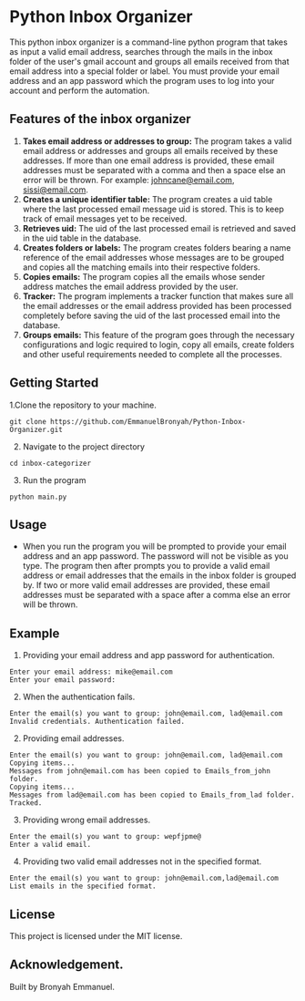 # Python Inbox Organizer
This python inbox organizer is a command-line python program that takes
as input a valid email address, searches through the mails in the
inbox folder of the user's gmail account and groups all emails received
from that email address into a special folder or label. You
must provide your email address and an app password which the program
uses to log into your account and perform the automation.

## Features of the inbox organizer
1. **Takes email address or addresses to group:** The program takes a 
valid email address or addresses and groups all emails received by 
these addresses. If more than one email address is provided, these 
email addresses must be separated with a comma and then a space else an
error will be thrown. For example: johncane@email.com, sissi@email.com.
2. **Creates a unique identifier table:** The program creates a uid 
table where the last processed email message uid is stored. This is to
keep track of email messages yet to be received.
3. **Retrieves uid:** The uid of the last processed email is retrieved 
and saved in the uid table in the database.
4. **Creates folders or labels:** The program creates folders bearing 
a name reference of the email addresses whose messages are to be 
grouped and copies all the matching emails into their respective folders.
5. **Copies emails:** The program copies all the emails whose sender
address matches the email address provided by the user.
6. **Tracker:** The program implements a tracker function that makes
sure all the email addresses or the email address provided has been 
processed completely before saving the uid of the last processed email
into the database.
7. **Groups emails:** This feature of the program goes through the
necessary configurations and logic required to login, copy all
emails, create folders and other useful requirements needed to
complete all the processes.

## Getting Started
1.Clone the repository to your machine.
```shell
git clone https://github.com/EmmanuelBronyah/Python-Inbox-Organizer.git
```
2. Navigate to the project directory
```shell
cd inbox-categorizer
```
3. Run the program
```shell
python main.py
```

## Usage
* When you run the program you will be prompted to provide
your email address and an app password. The password will not be
visible as you type. The program then after prompts 
you to provide a valid email address or email addresses
that the emails in the inbox folder is grouped by. 
If two or more valid email addresses are provided, 
these email addresses must be separated with a 
space after a comma else an error will be thrown. 

## Example 
1. Providing your email address and app password for authentication.
```shell
Enter your email address: mike@email.com
Enter your email password: 
```

2. When the authentication fails.
```shell
Enter the email(s) you want to group: john@email.com, lad@email.com
Invalid credentials. Authentication failed.
```

2. Providing email addresses.
```shell
Enter the email(s) you want to group: john@email.com, lad@email.com
Copying items...
Messages from john@email.com has been copied to Emails_from_john folder.
Copying items...
Messages from lad@email.com has been copied to Emails_from_lad folder.
Tracked.
```
3. Providing wrong email addresses.
```shell
Enter the email(s) you want to group: wepfjpme@
Enter a valid email.
```
4. Providing two valid email addresses not in the specified format.
```shell
Enter the email(s) you want to group: john@email.com,lad@email.com
List emails in the specified format.
```

## License
This project is licensed under the MIT license.

## Acknowledgement.
Built by Bronyah Emmanuel.
